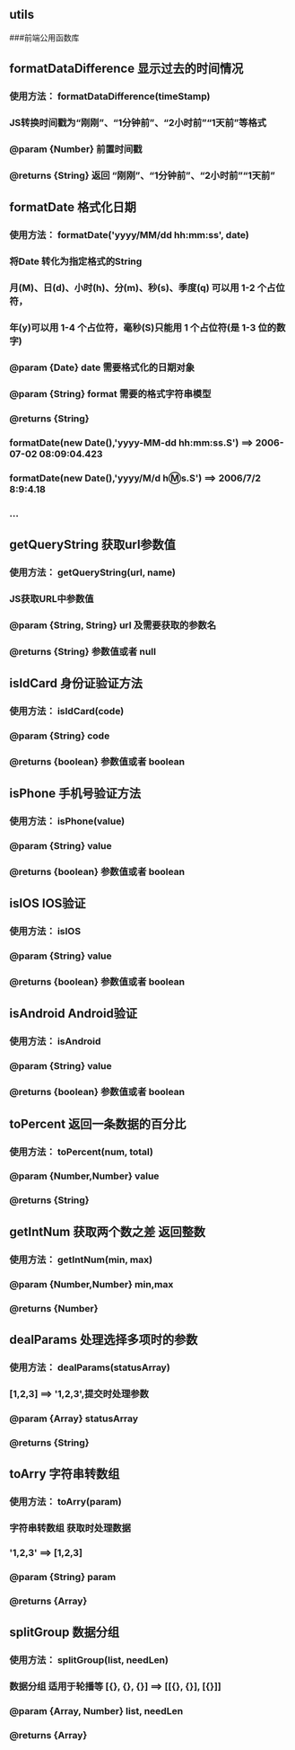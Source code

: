 ## utils
###前端公用函数库

## formatDataDifference  显示过去的时间情况
### 使用方法： formatDataDifference(timeStamp)
### JS转换时间戳为“刚刚”、“1分钟前”、“2小时前”“1天前”等格式
### @param {Number} 前置时间戳
### @returns {String} 返回 “刚刚”、“1分钟前”、“2小时前”“1天前”


## formatDate  格式化日期
### 使用方法： formatDate('yyyy/MM/dd hh:mm:ss', date)
### 将Date 转化为指定格式的String
### 月(M)、日(d)、小时(h)、分(m)、秒(s)、季度(q) 可以用 1-2 个占位符，
### 年(y)可以用 1-4 个占位符，毫秒(S)只能用 1 个占位符(是 1-3 位的数字)
### @param {Date} date 需要格式化的日期对象
### @param {String} format 需要的格式字符串模型

### @returns {String}
### formatDate(new Date(),'yyyy-MM-dd hh:mm:ss.S') ==> 2006-07-02 08:09:04.423
### formatDate(new Date(),'yyyy/M/d h:m:s.S')      ==> 2006/7/2 8:9:4.18
### ...


## getQueryString  获取url参数值
### 使用方法： getQueryString(url, name)
### JS获取URL中参数值
### @param {String, String} url 及需要获取的参数名
### @returns {String} 参数值或者 null


## isIdCard  身份证验证方法
### 使用方法： isIdCard(code)
### @param {String} code
### @returns {boolean} 参数值或者 boolean


## isPhone  手机号验证方法
### 使用方法： isPhone(value)
### @param {String} value
### @returns {boolean} 参数值或者 boolean


## isIOS  IOS验证
### 使用方法： isIOS
### @param {String} value
### @returns {boolean} 参数值或者 boolean


## isAndroid  Android验证
### 使用方法： isAndroid
### @param {String} value
### @returns {boolean} 参数值或者 boolean


## toPercent  返回一条数据的百分比
### 使用方法： toPercent(num, total)
### @param {Number,Number} value
### @returns {String}


## getIntNum  获取两个数之差 返回整数
### 使用方法： getIntNum(min, max)
### @param {Number,Number} min,max
### @returns {Number}

## dealParams  处理选择多项时的参数
### 使用方法： dealParams(statusArray)
### [1,2,3] ==> '1,2,3',提交时处理参数
### @param {Array} statusArray
### @returns {String}

## toArry  	字符串转数组
### 使用方法： toArry(param)
### 字符串转数组 获取时处理数据
### '1,2,3' ==> [1,2,3]
### @param {String} param
### @returns {Array}

## splitGroup  数据分组
### 使用方法： splitGroup(list, needLen)
### 数据分组 适用于轮播等  [{}, {}, {}] ==> [[{}, {}], [{}]]
### @param {Array, Number}  list, needLen
### @returns {Array}